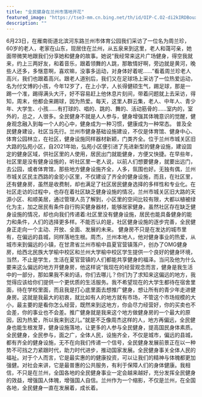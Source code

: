```yaml
---
title: "全民健身在兰州市落地开花"
featured_image: "https://tse3-mm.cn.bing.net/th/id/OIP-C.O2-di2kIRDBouxHGGEWFtAHaDs?w=336&h=174&c=7&r=0&o=5&dpr=1.5&pid=1.7"
description: ""
---
```

6月23日，在雁南街道北滨河东路兰州市体育公园我们采访了一位名为周兰珍，60岁的老人，老家在山东，现居住在兰州，从五泉来到这里，老人和蔼可亲，她面带微笑地跟我们分享她和健身的故事。她说“我经常来这片广场健身，得空我就来，约上三两好友，和着音乐，跟着领舞的人跳，那敢情好啊，旁边就是黄河，晚些人还多，多惬意啊，喜欢嘛，没事多运动，对身体好着呢……”看着周兰珍老人高兴，我们也跟着高兴。跟老人道别后，我们又在足球场上采访了一位热爱运动，名为付文博的小孩，今年12岁了，在上小学，人长得健硕生气，踢足球，那是一踢一个准，踢得满头大汗，好不容易赶上他休息片刻间，带着问题就上去采访，得知，周末，他都会来踢球，因为热爱。每天，这里人群云集，老人、中年人、青少年、大学生、小孩……有打球的、唱的、跳的、舞的、活动筋骨的……室内的，室外的，总之，人很多。全民健身不就是人人参与，健身增强其体魄意识的觉醒，健身观念融入到每一个人的心中，健身成为一种习惯，健康成为一种常态。
普及全民健身建设，社区当先行。兰州市健身基础设施建设，不仅是体育馆、健身中心、体育公园林立，在社区，健身设施同样器材新颖，门类齐全。位于兰州市城关区旧大路的弘苑小区，自2021年始，弘苑小区便引进了先进新型的健身设施，建设固定的健身区域，供社区里的人使用，居民出门就能健身，方便又快捷。在早些年，社区里是没有健身设施的，听社区里一老人说，以前人们想要健身，就要出远门，去公园，或者体育馆，那些地方健身设施齐全，人多，氛围也好。无独有偶，兰州市城关区民主西路的金驼小区里，不仅建设了齐全的健身设施，而且，在社区里，还有健身房，虽然是收费制，却也满足了社区居民健身选择的多样性和专业化。在社区走访的过程中，也存在着社区缺乏健身设施的情况，兰州市城关区旧大路的天源小区、和顺美居，通过管理人员了解到，小区里的空间比较有限，大都以植被绿化为主，加之居民有条件自行购买健身器材，能够居家健身。虽然社区存在缺乏健身设施的情况，却也向我们传递着:社区里没有健身设施，居民也能具备健身的能力和条件，人们的选择更多样。不能否认的是，社区健身设施的逐步完善，全民健身正走向一个主动、开放、全面、发展的未来。
健身房不只是在发达的城市里有，在偏远的县城，同样落地生根。周杰，兰州本地人，他对健身事业的热爱，从城市来到偏远的小镇，在甘肃省兰州市榆中县夏官营镇落户，创办了OMG健身房，给西北民族大学榆中校区和兰州大学榆中校区学生提供一个良好的健身环境，当然，不止是学生，生活在夏官营镇的人们都能共享健身的福泽。当问及他为什么要来这么偏远的地方开健身房，他这样说“我现在的经营观念而言，健身是我生活中的一部分，那如果我不来的话，你们去哪儿？你们为了求知来这偏远的地方，我觉得应该给你们提供一个更优质的生活服务。我不希望现在的大学生都待在宿舍里面，待在学校里面，而且我是打心底里面去想推广健身，想让所有的青少年走进健身房。这就是我最大的初衷，就比如有人的地方就有市场，不管这个市场规模的大小，最主要的是看你怎么经营，既然来到这地方，你会尽力经营好，你的买卖也不会差，你的事业也不会差。推广健身就是我来这个地方做健身房的一个最大的原因，因为热爱，所以我来到这儿。”就是不乏像周杰这样的人，地方再偏远，全民健身也能生根发芽，健身设施落地，让更多的人参与全民健身，提高国民身体素质。
全民健身，全民参与，面之广，全体人民，设施齐全，不仅是城市，偏远的县城，都有齐全的健身设施，无不在向我们传递一个信号，全民健身发展前景正在以一种势不可挡之力紧跟时代，助力时代进步，推动国家发展。全民健身事关全体人民的福祉。对于个人而言，它是最实惠的的健康投资，可以让我们的精神与体魄都更加强健。对社会来讲，它是最普惠的公共服务，有利于保障人们的身体健康。我相信，不只是在兰州，全国各地的全民健身事业一定会越来越好，充分发挥全民健身的效益，增强国人体魄，增强国人自信。兰州作为一个缩影，不仅是兰州，在全国各地，全民健身一直在发展着，成长着。
